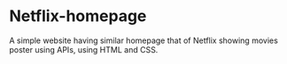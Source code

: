 # Netflix-homepage
A simple website having similar homepage that of Netflix showing movies poster using APIs, using HTML and CSS.
